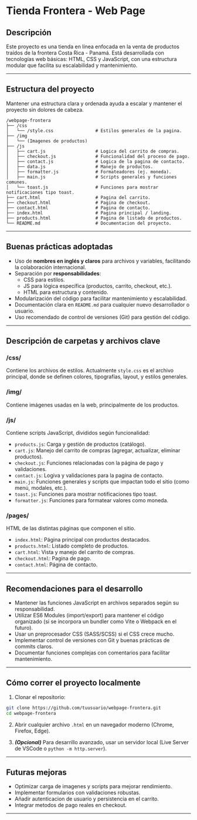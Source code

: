 # Tienda Frontera - Web Page

## Descripción

Este proyecto es una tienda en línea enfocada en la venta de productos traídos de la frontera Costa Rica - Panamá.
Está desarrollada con tecnologías web básicas: HTML, CSS y JavaScript, con una estructura modular que facilita su escalabilidad y mantenimiento.

---

## Estructura del proyecto

Mantener una estructura clara y ordenada ayuda a escalar y mantener el proyecto sin dolores de cabeza.

```
/webpage-frontera
├── /css
│   └── /style.css                # Estilos generales de la pagina.
├── /img
│   └── (Imagenes de productos)
├── /js
│   ├── cart.js                   # Logica del carrito de compras.
│   ├── checkout.js               # Funcionalidad del proceso de pago.
│   ├── contact.js                # Logica de la pagina de contacto.
│   ├── data.js                   # Manejo de productos.
│   ├── formatter.js              # Formateadores (ej. moneda).
│   ├── main.js                   # Scripts generales y funciones comunes.
│   └── toast.js                  # Funciones para mostrar notificaciones tipo toast.
├── cart.html                     # Pagina del carrito.
├── checkout.html                 # Pagina de checkout.
├── contact.html                  # Pagina de contacto.
├── index.html                    # Pagina principal / landing.
├── products.html                 # Pagina de listado de productos.
└── README.md                     # Documentacion del proyecto.
```


---

## Buenas prácticas adoptadas

- Uso de **nombres en inglés y claros** para archivos y variables, facilitando la colaboración internacional.
- Separación por **responsabilidades**:  
  - CSS para estilos.
  - JS para lógica específica (productos, carrito, checkout, etc.).
  - HTML para estructura y contenido.
- Modularización del código para facilitar mantenimiento y escalabilidad.
- Documentación clara en `README.md` para cualquier nuevo desarrollador o usuario.
- Uso recomendado de control de versiones (Git) para gestión del código.

---

## Descripción de carpetas y archivos clave

### /css/

Contiene los archivos de estilos. Actualmente `style.css` es el archivo principal, donde se definen colores, tipografías, layout, y estilos generales.

### /img/

Contiene imágenes usadas en la web, principalmente de los productos.

### /js/

Contiene scripts JavaScript, divididos según funcionalidad:

- `products.js`: Carga y gestión de productos (catálogo).
- `cart.js`: Manejo del carrito de compras (agregar, actualizar, eliminar productos).
- `checkout.js`: Funciones relacionadas con la página de pago y validaciones.
- `contact.js`: Logiva y validaciones para la pagina de contacto.
- `main.js`: Funciones generales y scripts que impactan todo el sitio (como menú, modales, etc.).
- `toast.js`: Funciones para mostrar notificaciones tipo toast.
- `formatter.js`: Funciones para formatear valores como moneda.

### /pages/

HTML de las distintas páginas que componen el sitio.

- `index.html`: Página principal con productos destacados.
- `products.html`: Listado completo de productos.
- `cart.html`: Vista y manejo del carrito de compras.
- `checkout.html`: Pagina de pago.
- `contact.html`: Página de contacto.

---

## Recomendaciones para el desarrollo

- Mantener las funciones JavaScript en archivos separados según su responsabilidad.
- Utilizar ES6 Modules (import/export) para mantener el código organizado (si se incorpora un bundler como Vite o Webpack en el futuro).
- Usar un preprocesador CSS (SASS/SCSS) si el CSS crece mucho.
- Implementar control de versiones con Git y buenas prácticas de commits claros.
- Documentar funciones complejas con comentarios para facilitar mantenimiento.

---

## Cómo correr el proyecto localmente

1. Clonar el repositorio:

```bash
git clone https://github.com/tuusuario/webpage-frontera.git
cd webpage-frontera
```

2. Abrir cualquier archivo `.html` en un navegador moderno (Chrome, Firefox, Edge).

3. ***(Opcional)*** Para desarrillo avanzado, usar un servidor local (Live Server de VSCode o `python -m http.server`).

---

## Futuras mejoras

- Optimizar carga de imagenes y scripts para mejorar rendimiento.
- Implementar formularios con validaciones robustas.
- Añadir autenticacion de usuario y persistencia en el carrito.
- Integrar metodos de pago reales en checkout.

---